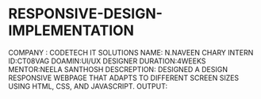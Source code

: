 # RESPONSIVE-DESIGN-IMPLEMENTATION
COMPANY : CODETECH IT SOLUTIONS
NAME: N.NAVEEN CHARY
INTERN ID:CT08VAG
DOAMIN:UI/UX DESIGNER
DURATION:4WEEKS
MENTOR:NEELA SANTHOSH
DESCREPTION:
DESIGNED A DESIGN RESPONSIVE WEBPAGE
THAT ADAPTS TO DIFFERENT SCREEN
SIZES USING HTML, CSS, AND
JAVASCRIPT.
OUTPUT:
<!-- Uploading "app version.png"... -->
<!-- Uploading "WEB version.png"... -->
